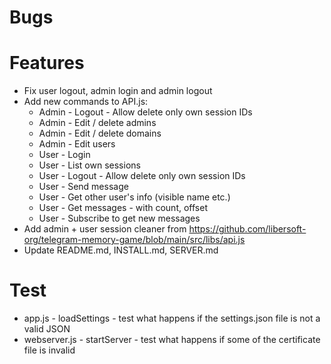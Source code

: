 # Bugs

# Features

- Fix user logout, admin login and admin logout
- Add new commands to API.js:
  - Admin - Logout - Allow delete only own session IDs
  - Admin - Edit / delete admins
  - Admin - Edit / delete domains
  - Admin - Edit users
  - User - Login
  - User - List own sessions
  - User - Logout - Allow delete only own session IDs
  - User - Send message
  - User - Get other user's info (visible name etc.)
  - User - Get messages - with count, offset
  - User - Subscribe to get new messages
- Add admin + user session cleaner from https://github.com/libersoft-org/telegram-memory-game/blob/main/src/libs/api.js
- Update README.md, INSTALL.md, SERVER.md

# Test

- app.js - loadSettings - test what happens if the settings.json file is not a valid JSON
- webserver.js - startServer - test what happens if some of the certificate file is invalid
